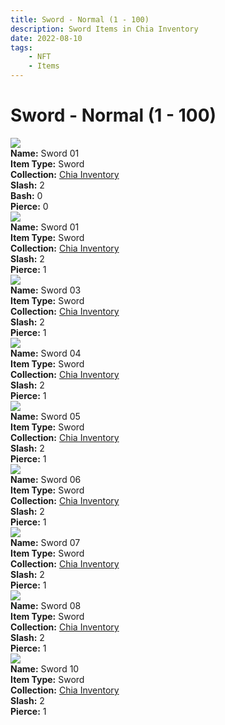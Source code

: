 ```yaml
---
title: Sword - Normal (1 - 100)
description: Sword Items in Chia Inventory
date: 2022-08-10
tags:
    - NFT
    - Items
---
```


# Sword - Normal (1 - 100)
<div class="item_thumbnail">
<img loading="lazy" src="https://os7rgef2gycobpm6kgl7hmq5qiwhdltlwq644ud55ooirmac5u.arweave.net/dL8TELo2BOC9nlGX87Idgixxrmu0Pc5QfeuciL_AC7Q"><br/>
<div><strong>Name:</strong> Sword 01</div>
<div><strong>Item Type:</strong> Sword</div>
<div><strong>Collection:</strong> <a href="https://www.spacescan.io/xch/nft/collection/col16fpva26fhdjp2echs3cr7c30gzl7qe67hu9grtsjcqldz354asjsyzp6wx">Chia Inventory</a></div>
<div><strong>Slash:</strong> 2</div>
<div><strong>Bash:</strong> 0</div>
<div><strong>Pierce:</strong> 0</div>
</div>
<div class="item_thumbnail">
<img loading="lazy" src="https://4fhetw6fphgvhyudgki4qxshjdjkvgwdu2vcf3zqkjdvxhi.arweave.net/4U5J28V5zVPigzKRyF5HSNKqms-OmqiLvM_-FJ_HW50"><br/>
<div><strong>Name:</strong> Sword 01</div>
<div><strong>Item Type:</strong> Sword</div>
<div><strong>Collection:</strong> <a href="https://www.spacescan.io/xch/nft/collection/col16fpva26fhdjp2echs3cr7c30gzl7qe67hu9grtsjcqldz354asjsyzp6wx">Chia Inventory</a></div>
<div><strong>Slash:</strong> 2</div>
<div><strong>Pierce:</strong> 1</div>
</div>
<div class="item_thumbnail">
<img loading="lazy" src="https://c3gipvtflesrwhoyxhzzwjivmyb7ufewfafvxq3ylslycsvcne.arweave.net/FsyH1mVZJRsd2LnzmyUVZgP6FJYoC_1vDeFyXgUqiac"><br/>
<div><strong>Name:</strong> Sword 03</div>
<div><strong>Item Type:</strong> Sword</div>
<div><strong>Collection:</strong> <a href="https://www.spacescan.io/xch/nft/collection/col16fpva26fhdjp2echs3cr7c30gzl7qe67hu9grtsjcqldz354asjsyzp6wx">Chia Inventory</a></div>
<div><strong>Slash:</strong> 2</div>
<div><strong>Pierce:</strong> 1</div>
</div>
<div class="item_thumbnail">
<img loading="lazy" src="https://tfns6ihu7nice2iuaq2m423k6uliasag3ggpqumglpz3vl2jgi.arweave.net/mVsvIPT7UCJpFAQ0zmtq9RaASAbZjPhRhlvzuq9J-Ms"><br/>
<div><strong>Name:</strong> Sword 04</div>
<div><strong>Item Type:</strong> Sword</div>
<div><strong>Collection:</strong> <a href="https://www.spacescan.io/xch/nft/collection/col16fpva26fhdjp2echs3cr7c30gzl7qe67hu9grtsjcqldz354asjsyzp6wx">Chia Inventory</a></div>
<div><strong>Slash:</strong> 2</div>
<div><strong>Pierce:</strong> 1</div>
</div>
<div class="item_thumbnail">
<img loading="lazy" src="https://rldrc6zqrkutjcc6fpa5vpmzqrsaifhw44g6tmiygu3kekjq.arweave.net/iscRezCKqTSIXiv_B2r2ZhGQEFPbnD-emx-GDU2oikw"><br/>
<div><strong>Name:</strong> Sword 05</div>
<div><strong>Item Type:</strong> Sword</div>
<div><strong>Collection:</strong> <a href="https://www.spacescan.io/xch/nft/collection/col16fpva26fhdjp2echs3cr7c30gzl7qe67hu9grtsjcqldz354asjsyzp6wx">Chia Inventory</a></div>
<div><strong>Slash:</strong> 2</div>
<div><strong>Pierce:</strong> 1</div>
</div>
<div class="item_thumbnail">
<img loading="lazy" src="https://3u2mjzvolk7ex4tkqqaod6urd6djzb2pez2ce6greysqnf3ngslq.arweave.net/3TTE5q5avkvyaoQA4fqRH4ach08mdCJ40SYlBpdtNJc"><br/>
<div><strong>Name:</strong> Sword 06</div>
<div><strong>Item Type:</strong> Sword</div>
<div><strong>Collection:</strong> <a href="https://www.spacescan.io/xch/nft/collection/col16fpva26fhdjp2echs3cr7c30gzl7qe67hu9grtsjcqldz354asjsyzp6wx">Chia Inventory</a></div>
<div><strong>Slash:</strong> 2</div>
<div><strong>Pierce:</strong> 1</div>
</div>
<div class="item_thumbnail">
<img loading="lazy" src="https://pwsn4kgehxnsiewjthl4pwalxxuqelcvcvf2mfczmurtdiv2ba.arweave.net/faTeKMQ92yQSyZnXx9gLvekCLFUVS_6YUWWUjMaK6CE"><br/>
<div><strong>Name:</strong> Sword 07</div>
<div><strong>Item Type:</strong> Sword</div>
<div><strong>Collection:</strong> <a href="https://www.spacescan.io/xch/nft/collection/col16fpva26fhdjp2echs3cr7c30gzl7qe67hu9grtsjcqldz354asjsyzp6wx">Chia Inventory</a></div>
<div><strong>Slash:</strong> 2</div>
<div><strong>Pierce:</strong> 1</div>
</div>
<div class="item_thumbnail">
<img loading="lazy" src="https://vs6ddasvfucq6hwnby2ovfial43uylz4stxc6vkkhzqbmfbvha.arweave.net/rLwxglUtBQ8e-zQ406pUAXzdMLzyU7i9VSj5gFhQ1OI"><br/>
<div><strong>Name:</strong> Sword 08</div>
<div><strong>Item Type:</strong> Sword</div>
<div><strong>Collection:</strong> <a href="https://www.spacescan.io/xch/nft/collection/col16fpva26fhdjp2echs3cr7c30gzl7qe67hu9grtsjcqldz354asjsyzp6wx">Chia Inventory</a></div>
<div><strong>Slash:</strong> 2</div>
<div><strong>Pierce:</strong> 1</div>
</div>
<div class="item_thumbnail">
<img loading="lazy" src="https://55ttc4wa5dqpqjgbmouww5xoymvg2ibhis3adwwvjjrntcirclcq.arweave.net/72cxcsDo4PgkwWOpa3buwyptICdEtgHa1Upi2YkREsU"><br/>
<div><strong>Name:</strong> Sword 10</div>
<div><strong>Item Type:</strong> Sword</div>
<div><strong>Collection:</strong> <a href="https://www.spacescan.io/xch/nft/collection/col16fpva26fhdjp2echs3cr7c30gzl7qe67hu9grtsjcqldz354asjsyzp6wx">Chia Inventory</a></div>
<div><strong>Slash:</strong> 2</div>
<div><strong>Pierce:</strong> 1</div>
</div>

